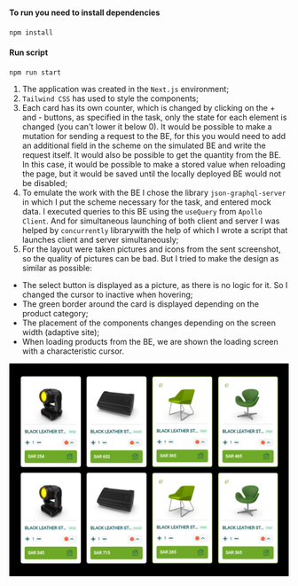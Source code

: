 #### To run you need to install dependencies
`npm install`
#### Run script
`npm run start`

  1. The application was created in the `Next.js` environment;
  2. `Tailwind CSS` has used to style the components;
  3. Each card has its own counter, which is changed by clicking on the + and - buttons, as specified in the task, only the state for each element is changed (you can't lower it below 0). It would be possible to make a mutation for sending a request to the BE, for this you would need to add an additional field in the scheme on the simulated BE and write the request itself. It would also be possible to get the quantity from the BE. In this case, it would be possible to make a stored value when reloading the page, but it would be saved until the locally deployed BE would not be disabled;
  4. To emulate the work with the BE I chose the library `json-graphql-server` in which I put the scheme necessary for the task, and entered mock data. I executed queries to this BE using the `useQuery` from `Apollo Client`. And for simultaneous launching of both client and server I was helped by `concurrently` librarywith the help of which I wrote a script that launches client and server simultaneously;
  5. For the layout were taken pictures and icons from the sent screenshot, so the quality of pictures can be bad. But I tried to make the design as similar as possible:
  - The select button is displayed as a picture, as there is no logic for it. So I changed the cursor to inactive when hovering;
  - The green border around the card is displayed depending on the product category;
  - The placement of the components changes depending on the screen width (adaptive site);
  - When loading products from the BE, we are shown the loading screen with a characteristic cursor.

![List of products](image.png)
